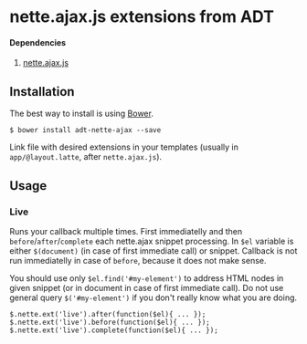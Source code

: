 # nette.ajax.js extensions from ADT

#### Dependencies

1) [nette.ajax.js](https://github.com/vojtech-dobes/nette.ajax.js)

## Installation

The best way to install is using [Bower](http://bower.io/).

```
$ bower install adt-nette-ajax --save
```

Link file with desired extensions in your templates (usually in `app/@layout.latte`, after `nette.ajax.js`).

## Usage

### Live

Runs your callback multiple times. First immediatelly and then `before`/`after`/`complete` each nette.ajax snippet processing. In `$el` variable is either `$(document)` (in case of first immediate call) or snippet. Callback is not run immediatelly in case of `before`, because it does not make sense.

You should use only `$el.find('#my-element')` to address HTML nodes in given snippet (or in document in case of first immediate call). Do not use general query `$('#my-element')` if you don't really know what you are doing.

```
$.nette.ext('live').after(function($el){ ... });
$.nette.ext('live').before(function($el){ ... });
$.nette.ext('live').complete(function($el){ ... });
```

